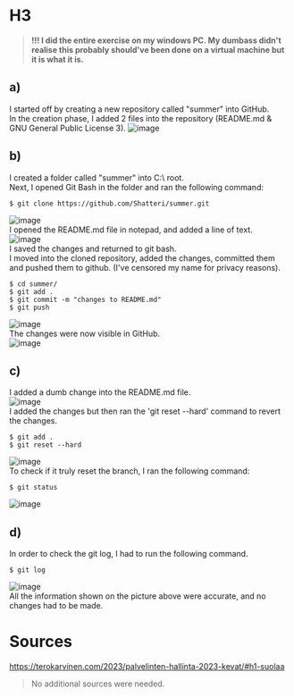 # H3
> **!!! I did the entire exercise on my windows PC. My dumbass didn't realise this probably should've been done on a virtual machine but it is what it is.**
## a)
I started off by creating a new repository called "summer" into GitHub.
<br>In the creation phase, I added 2 files into the repository (README.md & GNU General Public License 3).
![image](https://user-images.githubusercontent.com/103279302/232306758-d568bdbe-f5b4-462b-b817-eb70e3e4030b.png)

## b)
I created a folder called "summer" into C:\ root.
<br>Next, I opened Git Bash in the folder and ran the following command:

    $ git clone https://github.com/Shatteri/summer.git 
![image](https://user-images.githubusercontent.com/103279302/232306841-da8c5bac-b6c3-4e58-816b-897a22f86dff.png)
<br>I opened the README.md file in notepad, and added a line of text.
<br>![image](https://user-images.githubusercontent.com/103279302/232307145-61ee8d43-3333-4150-be37-be4e50d3484e.png)
<br>I saved the changes and returned to git bash.
<br>I moved into the cloned repository, added the changes, committed them and pushed them to github. (I've censored my name for privacy reasons).
    
    $ cd summer/
    $ git add .
    $ git commit -m "changes to README.md"
    $ git push
![image](https://user-images.githubusercontent.com/103279302/232307474-4204b7fe-aea1-4186-92e2-86f28b682599.png)
<br>The changes were now visible in GitHub.
<br>![image](https://user-images.githubusercontent.com/103279302/232307583-650b251d-89ed-4f6c-a794-3e5efd5bb6a1.png)

## c)
I added a dumb change into the README.md file.
<br>![image](https://user-images.githubusercontent.com/103279302/232307645-9d58ec35-9f70-4a27-9268-34edddf525b8.png)
<br>I added the changes but then ran the 'git reset --hard' command to revert the changes.

    $ git add .
    $ git reset --hard
![image](https://user-images.githubusercontent.com/103279302/232307728-4904e795-ee9f-426e-8c8f-b8a138b62273.png)
<br> To check if it truly reset the branch, I ran the following command:

    $ git status
![image](https://user-images.githubusercontent.com/103279302/232309282-ac29fce8-1ea0-4fdb-9feb-9e8585f09afa.png)


## d)
In order to check the git log, I had to run the following command.

    $ git log
![image](https://user-images.githubusercontent.com/103279302/232307938-f425bd79-ae80-4d9e-9523-1d99c3f384d9.png)
<br>All the information shown on the picture above were accurate, and no changes had to be made.

# Sources
https://terokarvinen.com/2023/palvelinten-hallinta-2023-kevat/#h1-suolaa
>No additional sources were needed.
